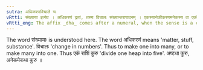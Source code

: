 ```yaml
---
sutra: अधिकरणविचाले च
vRtti: संख्याया इत्येव । अधिकरणं द्रव्यं, तस्य विचालः संख्यान्तरापादनम् । एकस्यानेकीकरणमनेकस्य वा एकीकरणम् । अधिकरणविचाले गम्यमाने संख्यायाः स्वार्थे धा प्रत्ययो भवति ॥
vRtti_eng: The affix _dha_ comes after a numeral, when the sense is a change in the apportionment or distribution of substances.
---
```

The word संख्यायाः is understood here. The word अधिकरणं means 'matter, stuff, substance'.  विचालः 'change in numbers'. Thus to make one into many, or to make many into one. Thus एकं राशिं कुरु 'divide one heap into five'. अष्टधा कुरु, अनेकमेकधा कुरु ॥
